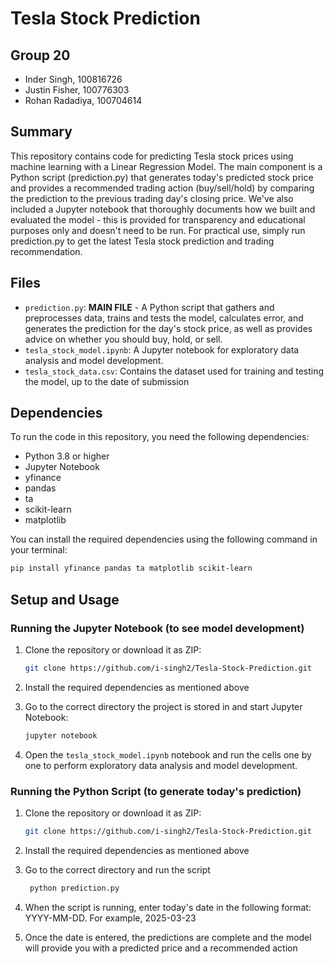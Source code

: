 # Tesla Stock Prediction

## Group 20
- Inder Singh, 100816726
- Justin Fisher, 100776303
- Rohan Radadiya, 100704614

## Summary
This repository contains code for predicting Tesla stock prices using machine learning with a Linear Regression Model. The main component is a Python script (prediction.py) that generates today's predicted stock price and provides a recommended trading action (buy/sell/hold) by comparing the prediction to the previous trading day's closing price. We've also included a Jupyter notebook that thoroughly documents how we built and evaluated the model - this is provided for transparency and educational purposes only and doesn't need to be run. For practical use, simply run prediction.py to get the latest Tesla stock prediction and trading recommendation.

## Files

- `prediction.py`: **MAIN FILE** - A Python script that gathers and preprocesses data, trains and tests the model, calculates error, and generates the prediction for the day's stock price, as well as provides advice on whether you should buy, hold, or sell.
- `tesla_stock_model.ipynb`: A Jupyter notebook for exploratory data analysis and model development.
- `tesla_stock_data.csv`: Contains the dataset used for training and testing the model, up to the date of submission

## Dependencies

To run the code in this repository, you need the following dependencies:

- Python 3.8 or higher
- Jupyter Notebook
- yfinance
- pandas
- ta
- scikit-learn
- matplotlib

You can install the required dependencies using the following command in your terminal:

```bash
pip install yfinance pandas ta matplotlib scikit-learn
```

## Setup and Usage

### Running the Jupyter Notebook (to see model development)

1. Clone the repository or download it as ZIP:

    ```bash
    git clone https://github.com/i-singh2/Tesla-Stock-Prediction.git
    ```

2. Install the required dependencies as mentioned above

3. Go to the correct directory the project is stored in and start Jupyter Notebook:

    ```bash
    jupyter notebook
    ```

4. Open the `tesla_stock_model.ipynb` notebook and run the cells one by one to perform exploratory data analysis and model development.

### Running the Python Script (to generate today's prediction)

1. Clone the repository or download it as ZIP:

    ```bash
    git clone https://github.com/i-singh2/Tesla-Stock-Prediction.git
    ```

2. Install the required dependencies as mentioned above

3. Go to the correct directory and run the script
   ```bash
    python prediction.py
    ```
5. When the script is running, enter today's date in the following format: YYYY-MM-DD. For example, 2025-03-23

6. Once the date is entered, the predictions are complete and the model will provide you with a predicted price and a recommended action
